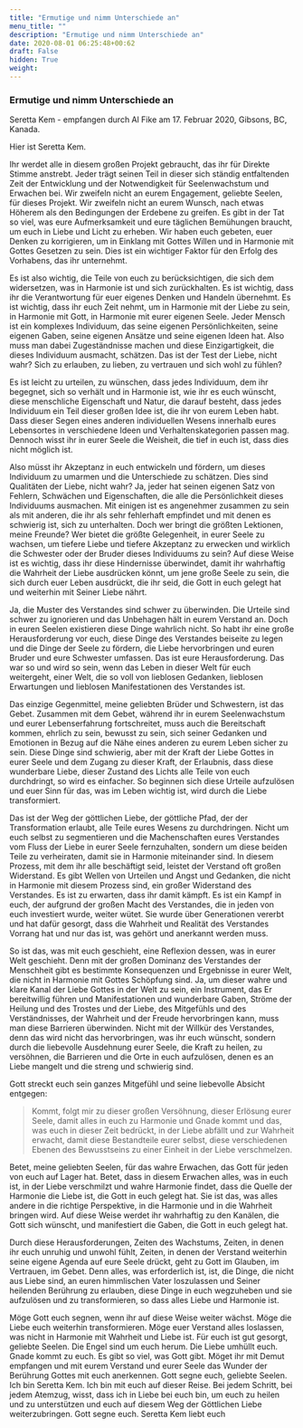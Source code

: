 ```yaml
---
title: "Ermutige und nimm Unterschiede an"
menu_title: ""
description: "Ermutige und nimm Unterschiede an"
date: 2020-08-01 06:25:48+00:62
draft: False
hidden: True
weight:
---
```

### Ermutige und nimm Unterschiede an

Seretta Kem - empfangen durch Al Fike am 17. Februar 2020, Gibsons, BC, Kanada.

Hier ist Seretta Kem.

Ihr werdet alle in diesem großen Projekt gebraucht, das ihr für Direkte Stimme anstrebt. Jeder trägt seinen Teil in dieser sich ständig entfaltenden Zeit der Entwicklung und der Notwendigkeit für Seelenwachstum und Erwachen bei. Wir zweifeln nicht an eurem Engagement, geliebte Seelen, für dieses Projekt. Wir zweifeln nicht an eurem Wunsch, nach etwas Höherem als den Bedingungen der Erdebene zu greifen. Es gibt in der Tat so viel, was eure Aufmerksamkeit und eure täglichen Bemühungen braucht, um euch in Liebe und Licht zu erheben. Wir haben euch gebeten, euer Denken zu korrigieren, um in Einklang mit Gottes Willen und in Harmonie mit Gottes Gesetzen zu sein. Dies ist ein wichtiger Faktor für den Erfolg des Vorhabens, das ihr unternehmt.

Es ist also wichtig, die Teile von euch zu berücksichtigen, die sich dem widersetzen, was in Harmonie ist und sich zurückhalten. Es ist wichtig, dass ihr die Verantwortung für euer eigenes Denken und Handeln übernehmt. Es ist wichtig, dass ihr euch Zeit nehmt, um in Harmonie mit der Liebe zu sein, in Harmonie mit Gott, in Harmonie mit eurer eigenen Seele. Jeder Mensch ist ein komplexes Individuum, das seine eigenen Persönlichkeiten, seine eigenen Gaben, seine eigenen Ansätze und seine eigenen Ideen hat. Also muss man dabei Zugeständnisse machen und diese Einzigartigkeit, die dieses Individuum ausmacht, schätzen. Das ist der Test der Liebe, nicht wahr? Sich zu erlauben, zu lieben, zu vertrauen und sich wohl zu fühlen?

Es ist leicht zu urteilen, zu wünschen, dass jedes Individuum, dem ihr begegnet, sich so verhält und in Harmonie ist, wie ihr es euch wünscht, diese menschliche Eigenschaft und Natur, die darauf besteht, dass jedes Individuum ein Teil dieser großen Idee ist, die ihr von eurem Leben habt. Dass dieser Segen eines anderen individuellen Wesens innerhalb eures Lebensortes in verschiedene Ideen und Verhaltenskategorien passen mag. Dennoch wisst ihr in eurer Seele die Weisheit, die tief in euch ist, dass dies nicht möglich ist.

Also müsst ihr Akzeptanz in euch entwickeln und fördern, um dieses Individuum zu umarmen und die Unterschiede zu schätzen. Dies sind Qualitäten der Liebe, nicht wahr? Ja, jeder hat seinen eigenen Satz von Fehlern, Schwächen und Eigenschaften, die alle die Persönlichkeit dieses Individuums ausmachen. Mit einigen ist es angenehmer zusammen zu sein als mit anderen, die ihr als sehr fehlerhaft empfindet und mit denen es schwierig ist, sich zu unterhalten. Doch wer bringt die größten Lektionen, meine Freunde? Wer bietet die größte Gelegenheit, in eurer Seele zu wachsen, um tiefere Liebe und tiefere Akzeptanz zu erwecken und wirklich die Schwester oder der Bruder dieses Individuums zu sein? Auf diese Weise ist es wichtig, dass ihr diese Hindernisse überwindet, damit ihr wahrhaftig die Wahrheit der Liebe ausdrücken könnt, um jene große Seele zu sein, die sich durch euer Leben ausdrückt, die ihr seid, die Gott in euch gelegt hat und weiterhin mit Seiner Liebe nährt.

Ja, die Muster des Verstandes sind schwer zu überwinden. Die Urteile sind schwer zu ignorieren und das Unbehagen hält in eurem Verstand an. Doch in euren Seelen existieren diese Dinge wahrlich nicht. So habt ihr eine große Herausforderung vor euch, diese Dinge des Verstandes beiseite zu legen und die Dinge der Seele zu fördern, die Liebe hervorbringen und euren Bruder und eure Schwester umfassen. Das ist eure Herausforderung. Das war so und wird so sein, wenn das Leben in dieser Welt für euch weitergeht, einer Welt, die so voll von lieblosen Gedanken, lieblosen Erwartungen und lieblosen Manifestationen des Verstandes ist.

Das einzige Gegenmittel, meine geliebten Brüder und Schwestern, ist das Gebet. Zusammen mit dem Gebet, während ihr in eurem Seelenwachstum und eurer Lebenserfahrung fortschreitet, muss auch die Bereitschaft kommen, ehrlich zu sein, bewusst zu sein, sich seiner Gedanken und Emotionen in Bezug auf die Nähe eines anderen zu eurem Leben sicher zu sein. Diese Dinge sind schwierig, aber mit der Kraft der Liebe Gottes in eurer Seele und dem Zugang zu dieser Kraft, der Erlaubnis, dass diese wunderbare Liebe, dieser Zustand des Lichts alle Teile von euch durchdringt, so wird es einfacher. So beginnen sich diese Urteile aufzulösen und euer Sinn für das, was im Leben wichtig ist, wird durch die Liebe transformiert.

Das ist der Weg der göttlichen Liebe, der göttliche Pfad, der der Transformation erlaubt, alle Teile eures Wesens zu durchdringen. Nicht um euch selbst zu segmentieren und die Machenschaften eures Verstandes vom Fluss der Liebe in eurer Seele fernzuhalten, sondern um diese beiden Teile zu verheiraten, damit sie in Harmonie miteinander sind. In diesem Prozess, mit dem ihr alle beschäftigt seid, leistet der Verstand oft großen Widerstand. Es gibt Wellen von Urteilen und Angst und Gedanken, die nicht in Harmonie mit diesem Prozess sind, ein großer Widerstand des Verstandes. Es ist zu erwarten, dass ihr damit kämpft. Es ist ein Kampf in euch, der aufgrund der großen Macht des Verstandes, die in jeden von euch investiert wurde, weiter wütet. Sie wurde über Generationen vererbt und hat dafür gesorgt, dass die Wahrheit und Realität des Verstandes Vorrang hat und nur das ist, was gehört und anerkannt werden muss.

So ist das, was mit euch geschieht, eine Reflexion dessen, was in eurer Welt geschieht. Denn mit der großen Dominanz des Verstandes der Menschheit gibt es bestimmte Konsequenzen und Ergebnisse in eurer Welt, die nicht in Harmonie mit Gottes Schöpfung sind. Ja, um dieser wahre und klare Kanal der Liebe Gottes in der Welt zu sein, ein Instrument, das Er bereitwillig führen und Manifestationen und wunderbare Gaben, Ströme der Heilung und des Trostes und der Liebe, des Mitgefühls und des Verständnisses, der Wahrheit und der Freude hervorbringen kann, muss man diese Barrieren überwinden. Nicht mit der Willkür des Verstandes, denn das wird nicht das hervorbringen, was ihr euch wünscht, sondern durch die liebevolle Ausdehnung eurer Seele, die Kraft zu heilen, zu versöhnen, die Barrieren und die Orte in euch aufzulösen, denen es an Liebe mangelt und die streng und schwierig sind.

Gott streckt euch sein ganzes Mitgefühl und seine liebevolle Absicht entgegen:

> Kommt, folgt mir zu dieser großen Versöhnung, dieser Erlösung eurer Seele, damit alles in euch zu Harmonie und Gnade kommt und das, was euch in dieser Zeit bedrückt, in der Liebe abfällt und zur Wahrheit erwacht, damit diese Bestandteile eurer selbst, diese verschiedenen Ebenen des Bewusstseins zu einer Einheit in der Liebe verschmelzen.

Betet, meine geliebten Seelen, für das wahre Erwachen, das Gott für jeden von euch auf Lager hat. Betet, dass in diesem Erwachen alles, was in euch ist, in der Liebe verschmilzt und wahre Harmonie findet, dass die Quelle der Harmonie die Liebe ist, die Gott in euch gelegt hat. Sie ist das, was alles andere in die richtige Perspektive, in die Harmonie und in die Wahrheit bringen wird. Auf diese Weise werdet ihr wahrhaftig zu den Kanälen, die Gott sich wünscht, und manifestiert die Gaben, die Gott in euch gelegt hat.

Durch diese Herausforderungen, Zeiten des Wachstums, Zeiten, in denen ihr euch unruhig und unwohl fühlt, Zeiten, in denen der Verstand weiterhin seine eigene Agenda auf eure Seele drückt, geht zu Gott im Glauben, im Vertrauen, im Gebet. Denn alles, was erforderlich ist, ist, die Dinge, die nicht aus Liebe sind, an euren himmlischen Vater loszulassen und Seiner heilenden Berührung zu erlauben, diese Dinge in euch wegzuheben und sie aufzulösen und zu transformieren, so dass alles Liebe und Harmonie ist.

Möge Gott euch segnen, wenn ihr auf diese Weise weiter wächst. Möge die Liebe euch weiterhin transformieren. Möge euer Verstand alles loslassen, was nicht in Harmonie mit Wahrheit und Liebe ist. Für euch ist gut gesorgt, geliebte Seelen. Die Engel sind um euch herum. Die Liebe umhüllt euch. Gnade kommt zu euch. Es gibt so viel, was Gott gibt. Möget ihr mit Demut empfangen und mit eurem Verstand und eurer Seele das Wunder der Berührung Gottes mit euch anerkennen. Gott segne euch, geliebte Seelen. Ich bin Seretta Kem. Ich bin mit euch auf dieser Reise. Bei jedem Schritt, bei jedem Atemzug, wisst, dass ich in Liebe bei euch bin, um euch zu heilen und zu unterstützen und euch auf diesem Weg der Göttlichen Liebe weiterzubringen. Gott segne euch. Seretta Kem liebt euch
